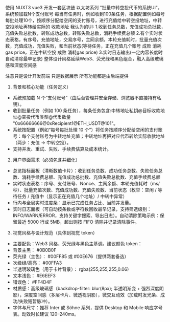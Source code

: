 

使用 NUXT3 vue3 开发一套区块链 以太坊系列 "批量中转空投代币的系统UI"，系统预加载N个支付账号 每当有任务时，例如收到100条任务，根据配置例如每号每批处理10个，按顺序分配给空闲的支付账号，进行充值给中转空投地址，中转空投地址再转给实际的 收款地址 我认为的UI: 1.收到任务总数，充值成功总批数，充值失败总批数，转账成功总数，转账失败总数，消耗手续费总额 2.有个实时状态表格，有序号，充值地址，交易序号，主网余额，本轮充值耗时，批量充值次数，充值成功，充值失败，和当前状态(等待任务，正在充值几个账号 成败 消耗gas price，正在中转空投 成败 消耗gas price) 3.实时日志输出(一定内容长度时自动清除最早记录) 整体设计风格延续Web3、荧光绿和黑色组合，融入高级玻璃感和深度空间感

注意只是设计开发前端 只是数据展示 所有功能都是由后端提供

1) 背景和核心功能（任务定义）
- 系统预加载 N 个“支付账号”（由后台管理并安全存储、浏览器不直接持有私钥）。
- 收到批量任务（例如 100 条任务），每条任务包含:中转地址私钥@目标收款地址@空投代币类型@代币数量 "0x66666666@0xRecipient1@ETH_USDT@101"。
- 系统按配置（例如“每号每批处理 10 个”）将任务按顺序分配给空闲的支付账号：每个支付账号为中转地址充值；中转地址再把对应代币转给实际收款地址（两步：充值 -> 中转空投）。
- 支持并发、重试、失败、手续费估算及成本统计。

2) 用户界面需求（必须包含并细化）
- 总览指标面板（清晰数值卡片）：收到任务总数、成功任务总数、失败任务总数、消耗手续费总额、充值成功总批数、充值失败总批数、充值手续费总额
- 实时状态表格：序号、支付账号、Nonce、主网余额、本轮充值耗时（ms/秒）、批量充值次数、充值成功数、充值失败数、当前状态（枚举：空闲 / 等待任务 / 充值中（显示正在充值几个地址）/ 中转中异常）
- 行内与全局实时进度条：显示已完成任务占比、当前并发量。
- 实时日志面板（可自动按条数或字符数回收最早记录，支持筛选级别：INFO/WARN/ERROR，支持关键字搜索、导出日志）。自动清除策略示例：保留最近 5000 行或 5MB，超出则按 FIFO 清除并记录清除事件。

3) 视觉风格与设计规范（具体到视觉 token）
- 主要配色：Web3 风格，荧光绿与黑色主基调。建议颜色 token：
- 背景主黑： #0B0B0F
- 荧光绿（主色）： #00FF85 或 #00E676（提供两套备选）
- 次级绿/高亮： #00FFA3
- 半透明玻璃色（用于卡片背景）： rgba(255,255,255,0.06)
- 文本浅色： #E6EEF3
- 错误色： #FF4D4F
- 材质感：高级玻璃感（backdrop-filter: blur(8px); 半透明渐变 + 强烈深度阴影），深度空间感（多层卡片、微透视阴影），微交互动效（加载时发光条、成功/失败短暂脉冲）。
- 字体与尺寸：推荐 Inter 或 Söhne 系列，提供 Desktop 和 Mobile 响应字号表。动效时长建议 120–240ms。